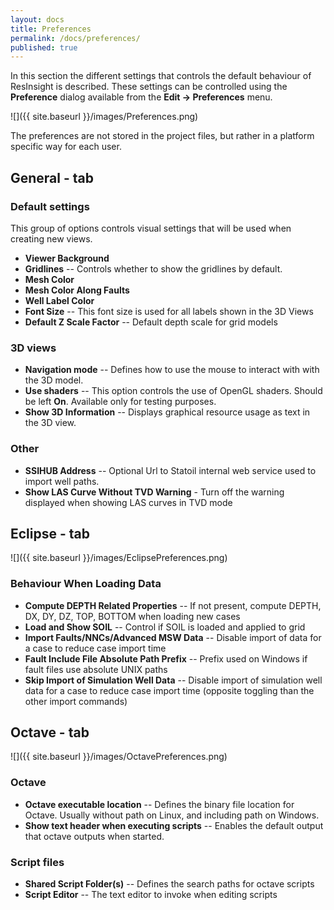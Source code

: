 ```yaml
---
layout: docs
title: Preferences
permalink: /docs/preferences/
published: true
---
```


In this section the different settings that controls the default behaviour of ResInsight is described. These settings can be controlled using the **Preference** dialog available from the **Edit -> Preferences** menu.

![]({{ site.baseurl }}/images/Preferences.png)

The preferences are not stored in the project files, but rather in a platform specific way for each user. 

## General - tab

### Default settings

This group of options controls visual settings that will be used when creating new views.

- **Viewer Background** 
- **Gridlines** -- Controls whether to show the gridlines by default.
- **Mesh Color** 
- **Mesh Color Along Faults**
- **Well Label Color**
- **Font Size** -- This font size is used for all labels shown in the 3D Views
- **Default Z Scale Factor** -- Default depth scale for grid models

### 3D views
- **Navigation mode** -- Defines how to use the mouse to interact with with the 3D model.
- **Use shaders** -- This option controls the use of OpenGL shaders. Should be left **On**. Available only for testing purposes.
- **Show 3D Information** -- Displays graphical resource usage as text in the 3D view.

### Other

- **SSIHUB Address** -- Optional Url to Statoil internal web service used to import well paths.
- **Show LAS Curve Without TVD Warning** - Turn off the warning displayed when showing LAS curves in TVD mode

## Eclipse - tab

![]({{ site.baseurl }}/images/EclipsePreferences.png)

### Behaviour When Loading Data

- **Compute DEPTH Related Properties** -- If not present, compute DEPTH, DX, DY, DZ, TOP, BOTTOM when loading new cases
- **Load and Show SOIL** -- Control if SOIL is loaded and applied to grid
- **Import Faults/NNCs/Advanced MSW Data** -- Disable import of data for a case to reduce case import time
- **Fault Include File Absolute Path Prefix** -- Prefix used on Windows if fault files use absolute UNIX paths
- **Skip Import of Simulation Well Data** -- Disable import of simulation well data for a case to reduce case import time (opposite toggling than the other import commands)

## Octave - tab

![]({{ site.baseurl }}/images/OctavePreferences.png)

### Octave

- **Octave executable location** -- Defines the binary file location for Octave. Usually without path on Linux, and including path on Windows.
- **Show text header when executing scripts** -- Enables the default output that octave outputs when started.

### Script files

- **Shared Script Folder(s)** -- Defines the search paths for octave scripts
- **Script Editor** -- The text editor to invoke when editing scripts

